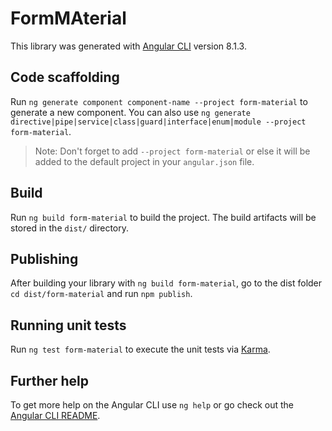 # FormMAterial

This library was generated with [Angular CLI](https://github.com/angular/angular-cli) version 8.1.3.

## Code scaffolding

Run `ng generate component component-name --project form-material` to generate a new component. You can also use `ng generate directive|pipe|service|class|guard|interface|enum|module --project form-material`.

> Note: Don't forget to add `--project form-material` or else it will be added to the default project in your `angular.json` file.

## Build

Run `ng build form-material` to build the project. The build artifacts will be stored in the `dist/` directory.

## Publishing

After building your library with `ng build form-material`, go to the dist folder `cd dist/form-material` and run `npm publish`.

## Running unit tests

Run `ng test form-material` to execute the unit tests via [Karma](https://karma-runner.github.io).

## Further help

To get more help on the Angular CLI use `ng help` or go check out the [Angular CLI README](https://github.com/angular/angular-cli/blob/master/README.md).
